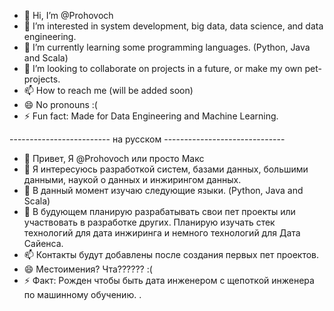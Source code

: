 - 👋 Hi, I’m @Prohovoch
- 👀 I’m interested in system development, big data, data science, and data engineering.
- 🌱 I’m currently learning some programming languages. (Python, Java and Scala)
- 💞️ I’m looking to collaborate on projects in a future, or make my own pet-projects.
- 📫 How to reach me (will be added soon)
- 😄 No pronouns :(
- ⚡ Fun fact: Made for Data Engineering and Machine Learning.

------------------------- на русском ------------------------------
- 👋 Привет, Я @Prohovoch или просто Макс
- 👀 Я интересуюсь разработкой систем, базами данных, большими данными, наукой о данных и инжирингом данных.
- 🌱 В данный момент изучаю следующие языки. (Python, Java and Scala)
- 💞️ В будующем планирую разрабатывать свои пет проекты или участвовать в разработке других. Планирую изучать стек технологий для дата инжиринга и немного технологий для Дата Сайенса.
- 📫 Контакты будут добавлены после создания первых пет проектов.
- 😄 Местоимения? Чта?????? :(
- ⚡ Факт: Рожден чтобы быть дата инженером с щепоткой инженера по машинному обучению.
.
<!---
Prohovoch/Prohovoch is a ✨ special ✨ repository because its `README.md` (this file) appears on your GitHub profile.
You can click the Preview link to take a look at your changes.
--->
